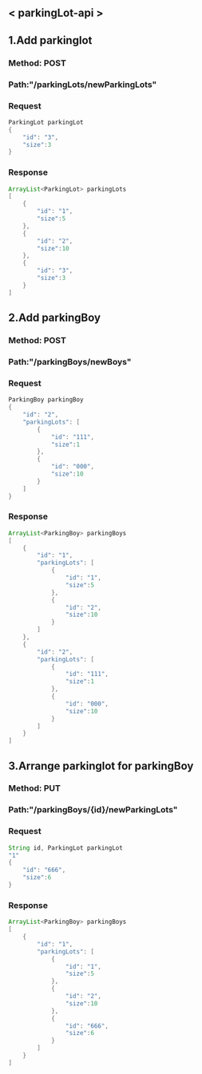 ## < parkingLot-api >

## 1.Add parkinglot
### Method: POST
### Path:"/parkingLots/newParkingLots"
### Request
```java
ParkingLot parkingLot
{
    "id": "3",
    "size":3
}
```
### Response
```java
ArrayList<ParkingLot> parkingLots
[
    {
        "id": "1",
        "size":5
    },
    {
        "id": "2",
        "size":10
    },
    {
        "id": "3",
        "size":3
    }
]
```

## 2.Add parkingBoy
### Method: POST
### Path:"/parkingBoys/newBoys"
### Request
```java
ParkingBoy parkingBoy
{
    "id": "2",
    "parkingLots": [
        {
            "id": "111",
            "size":1
        },
        {
            "id": "000",
            "size":10
        }
    ]
}
```
### Response
```java
ArrayList<ParkingBoy> parkingBoys
[
    {
        "id": "1",
        "parkingLots": [
            {
                "id": "1",
                "size":5
            },
            {
                "id": "2",
                "size":10
            }
        ]
    },
    {
        "id": "2",
        "parkingLots": [
            {
                "id": "111",
                "size":1
            },
            {
                "id": "000",
                "size":10
            }
        ]
    }
]
```

## 3.Arrange parkinglot for parkingBoy
### Method: PUT
### Path:"/parkingBoys/{id}/newParkingLots"
### Request
```java
String id, ParkingLot parkingLot
"1"
{
    "id": "666",
    "size":6
}
```
### Response
```java
ArrayList<ParkingBoy> parkingBoys
[
    {
        "id": "1",
        "parkingLots": [
            {
                "id": "1",
                "size":5
            },
            {
                "id": "2",
                "size":10
            },
            {
                "id": "666",
                "size":6
            }
        ]
    }
]
```
